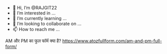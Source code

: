 - 👋 Hi, I’m @RAJGIT22
- 👀 I’m interested in ...
- 🌱 I’m currently learning ...
- 💞️ I’m looking to collaborate on ...
- 📫 How to reach me ...

<!---
RAJGIT22/RAJGIT22 is a ✨ special ✨ repository because its `README.md` (this file) appears on your GitHub profile.
You can click the Preview link to take a look at your changes.
--->
AM और PM का फुल फॉर्म क्या है?
https://www.atozfullform.com/am-and-pm-full-form/

